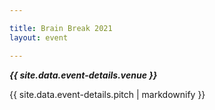 ```yaml
---

title: Brain Break 2021
layout: event

---
```


<!-- rebuild 13 -->

***{{ site.data.event-details.venue }}***

{{ site.data.event-details.pitch | markdownify }}



